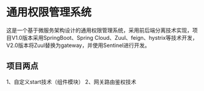 # 通用权限管理系统
这是一个基于微服务架构设计的通用权限管理系统，采用前后端分离技术实现，项目V1.0版本采用SpringBoot、Spring Cloud、Zuul、feign、hystrix等技术开发，V2.0版本将Zuul替换为gateway，并使用Sentinel进行开发。


## 项目两点
1、自定义start技术（组件模块）
2、网关路由鉴权技术
